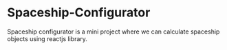 # Spaceship-Configurator
Spaceship configurator is a mini project where we can calculate spaceship objects using reactjs library.
